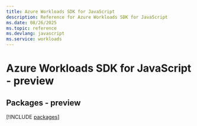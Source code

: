```yaml
---
title: Azure Workloads SDK for JavaScript
description: Reference for Azure Workloads SDK for JavaScript
ms.date: 08/26/2025
ms.topic: reference
ms.devlang: javascript
ms.service: workloads
---
```

# Azure Workloads SDK for JavaScript - preview
## Packages - preview
[!INCLUDE [packages](workloads-index.md)]